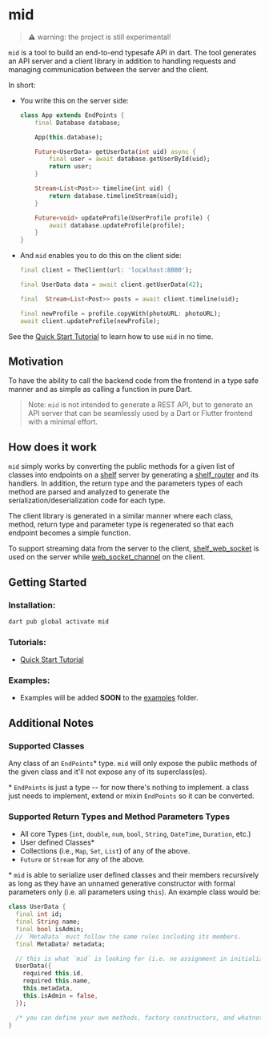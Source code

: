 # mid 

> ⚠️ warning: the project is still experimental! 

`mid` is a tool to build an end-to-end typesafe API in dart. The tool generates an API server and a client library in addition to handling requests and managing communication between the server and the client. 

In short:

- You write this on the server side:
    ```dart
    class App extends EndPoints {
        final Database database;

        App(this.database);

        Future<UserData> getUserData(int uid) async {
            final user = await database.getUserById(uid);
            return user;
        }

        Stream<List<Post>> timeline(int uid) {
            return database.timelineStream(uid);
        }

        Future<void> updateProfile(UserProfile profile) {
            await database.updateProfile(profile);
        }
    }
    ```

- And `mid` enables you to do this on the client side:

    ```dart
    final client = TheClient(url: 'localhost:8080');

    final UserData data = await client.getUserData(42); 

    final  Stream<List<Post>> posts = await client.timeline(uid); 

    final newProfile = profile.copyWith(photoURL: photoURL);
    await client.updateProfile(newProfile); 
    ```


See the [Quick Start Tutorial](https://github.com/osaxma/mid/tree/main/tutorials/quick_start/README.md) to learn how to use `mid` in no time. 


## Motivation

To have the ability to call the backend code from the frontend in a type safe manner and as simple as calling a function in pure Dart. 

> Note: `mid` is not intended to generate a REST API, but to generate an API server that can be seamlessly used by a Dart or Flutter frontend with a minimal effort. 


## How does it work
`mid` simply works by converting the public methods for a given list of classes into endpoints on a [shelf][] server by generating a [shelf_router][] and its handlers. In addition, the return type and the parameters types of each method are parsed and analyzed to generate the serialization/deserialization code for each type. 

The client library is generated in a similar manner where each class, method, return type and parameter type is regenerated so that each endpoint becomes a simple function. 

To support streaming data from the server to the client, [shelf_web_socket] is used on the server while [web_socket_channel][] on the client. 

[shelf]: https://pub.dev/packages/shelf
[shelf_router]: https://pub.dev/packages/shelf_router
[shelf_web_socket]: https://pub.dev/packages/shelf_web_socket
[web_socket_channel]: https://pub.dev/packages/web_socket_channel

## Getting Started

### Installation:

```sh
dart pub global activate mid
```

### Tutorials:

- [Quick Start Tutorial](https://github.com/osaxma/mid/tree/main/tutorials/quick_start/README.md) 


### Examples:

- Examples will be added **SOON** to the [examples](https://github.com/osaxma/mid/tree/main/examples) folder. 


## Additional Notes 

### Supported Classes
Any class of an `EndPoints`\* type. `mid` will only expose the public methods of the given class and it'll not expose any of its superclass(es).

\* `EndPoints` is just a type -- for now there's nothing to implement. a class just needs to implement, extend or mixin `EndPoints` so it can be converted. 

### Supported Return Types and Method Parameters Types 

- All core Types (`int`, `double`, `num`, `bool`, `String`, `DateTime`, `Duration`, etc.)
- User defined Classes\*
- Collections (i.e., `Map`, `Set`, `List`) of any of the above.
- `Future` or `Stream` for any of the above. 

\* `mid` is able to serialize user defined classes and their members recursively as long as they have an unnamed generative constructor with formal parameters only (i.e. all parameters using `this`). An example class would be:

```dart
class UserData {
  final int id;
  final String name;
  final bool isAdmin;
  // `MetaData` must follow the same rules including its members.
  final MetaData? metadata;

  // this is what `mid` is looking for (i.e. no assignment in initializer list or constructor body):
  UserData({
    required this.id,
    required this.name,
    this.metadata,
    this.isAdmin = false,
  });

  /* you can define your own methods, factory constructors, and whatnot */
}
```



<!-- 



```dart
Future<List<Object>> endpoints(Logger logger) async {
    final database = Database(url: String.fromEnvironment('DATABASE_URL'));
    return [
       App(apiKey: apiKey, database: database, logger: logger);,
    ];
}
```

One can also create multiple routes and endpoints such as:


```dart
Future<List<Object>> endpoints(Logger logger) async {
    final database = Database(url: String.fromEnvironment('DATABASE_URL'));
    final storageURL = String.fromEnvironment('STORAGE_KEY');
    final apiKey = String.fromEnvironment('API_KEY');

    final authAPI =  Auth(database: database, logger: logger);

    final storageAPI = Storage(apiKey: apiKey, url: storageURL, database: database, logger: logger);

    final applicationAPI = App(apiKey: apiKey, database: database, logger: logger);

    return [
        authAPI,
        storageAPI,
        applicationAPI,
    ];
}
```


 -->



<!-- 

## Roadmap 

[ ] API versioning and Preventing Unintended Breaking Changes

Disscusion: the idea here is to track methods return types and parameters so they do not break the api for apps, especially the one running an older version.
For instance, adding a new required parameter to a method or changing the name of a parameter can break the api for existing apps. `mid` should keep track of API changes somehow and warn the user when such a change occurs. This could be done by storing the generated APIs in some sort of a database and whenever `mid generate endpoints` is called, `mid` would compare the newly generated API with the previous one and present the user with appropriate warning. 


if @serverOnly is supported for serializable class members, add the following caveat:

When a `Type` is used in a return statement as well as an argument, any member annotated with `@serverOnly` must be optional (i.e. either nullable or with a default value).
```dart 
Future<User> getUserData() {/* */}
Future<void> updateUserData(User user) {/* */}

class User {
    final int id;
    final String name;

    @serverOnly
    final bool isBanned; // <~~ must be optional or nullable 
}
```

The main reason is that when a client invoke `updateUserData`, it'll be impossible to instantiate `User` without a value for `isBanned` since the data coming from the client wouldn't have a value for it. That's because when `User` is generated for the client, it wouldn't have `isBanned` field due to the `@serverOnly` annotation. 

note: 
    - idea 1: I think it's possible to have a lint rule for that (warning: isBanned must have a default value or be nullable)
    - idea 2: change `@serverOnly` so that it accepts an argument of `default value`

 -->


 <!-- 
 about generated code:
 The code generated by `mid` is intended to be human-readable, tho it's quite redundant. In other words, `mid` does not generate any magic code -- it removes the heavylifting of writing the same code repeatedly in both server and client. 

  -->


  <!-- 
  caching:

  cache response for functions where input is the same. On the server, the user may add an annotation such as @Cachable(duration: ....) (also added as headers on http request)
  the args can be hashd as a key for the cache. 
   -->



<!-- 

To Generate coverage:

- run in root project:
    dart test --coverage="coverage"  
- then:
    format_coverage --lcov --in=coverage --out=coverage/coverage.lcov  --report-on=lib
- then:
    genhtml coverage/coverage.lcov -o coverage/html  
- then open it:
    open coverage/html/index.html 
-->



<!-- 
1. **Create a `mid`  project:**
      ```sh
      mid create <project_name>
      ```
      This will create two dart projects in the following structure:
      ```
      <project_name>
            |- <project_name>_client
            |- <project_name>_server
      ```

  2. **open `<project_name>_server/mid/endpoints.dart` and add your endpoints there.**

        for example:

        ```dart
        Future<List<EndPoints>> getEndPoints(Logger logger) async {
            final database = Database(url: String.fromEnvironment('DATABASE_URL'));
            final storageURL = String.fromEnvironment('STORAGE_KEY');
            final apiKey = String.fromEnvironment('API_KEY');

            final authAPI =  Auth(database: database, logger: logger);

            final storageAPI = Storage(apiKey: apiKey, url: storageURL, database: database, logger: logger);

            final applicationAPI = App(apiKey: apiKey, database: database, logger: logger);

            return [
                authAPI,
                storageAPI,
                applicationAPI,
            ];
        }
        ```
        
  
      You can create the endpoints classes inside the `lib` folder, and then import them to the `endpoints` file. 

  3. **Generate server and client libraries:**

      ```sh
      mid generate all 
      ```

  4. **run the server from within `<project_name>_server` directory**

      ```sh
      dart run bin/server.dart
      -> Server listening on port 8000
      ```
  5. **import the client project into your frontend and you're set to go**
    
        a. Inside the root of the fronted project, run the following:

        ```sh
        flutter pub add <project_name>_client --path "/path/to/<project_name>_client"
        ```
        b. Inside the file where you'd like to use the client, import the package:
        ```dart
        import 'package:<project_name>_client/<project_name>_client.dart';
        ```
        c. To get the client, it'll be:
        ```dart
        // replace `ProjectName` with the actual project name
        // replace `localhost:8080` with the actual url and port if different. 
        final client = ProjectNameClient(url: 'localhost:8080'); 
        ```


 -->